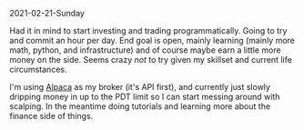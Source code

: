 2021-02-21-Sunday

Had it in mind to start investing and trading programmatically. Going to try and commit an hour per day. End goal is open, mainly learning (mainly more math, python, and infrastructure) and of course maybe earn a little more money on the side. Seems crazy _not_ to try given my skillset and current life circumstances.

I'm using [Alpaca](http://alpaca.markets) as my broker (it's API first), and currently just slowly dripping money in up to the PDT limit so I can start messing around with scalping. In the meantime doing tutorials and learning more about the finance side of things.